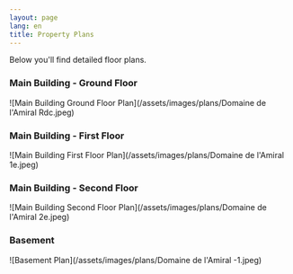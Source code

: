 ```yaml
---
layout: page
lang: en
title: Property Plans
---
```


Below you'll find detailed floor plans.

### Main Building - Ground Floor
![Main Building Ground Floor Plan](/assets/images/plans/Domaine de l'Amiral Rdc.jpeg)

### Main Building - First Floor
![Main Building First Floor Plan](/assets/images/plans/Domaine de l'Amiral 1e.jpeg)

### Main Building - Second Floor
![Main Building Second Floor Plan](/assets/images/plans/Domaine de l'Amiral 2e.jpeg)

### Basement
![Basement Plan](/assets/images/plans/Domaine de l'Amiral -1.jpeg)